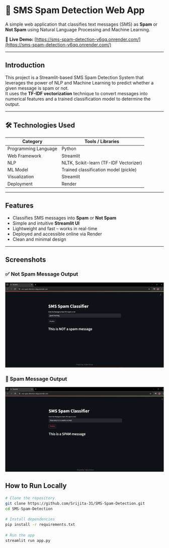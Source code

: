 
# 📩 SMS Spam Detection Web App

A simple web application that classifies text messages (SMS) as **Spam** or **Not Spam** using Natural Language Processing and Machine Learning.

🔗 **Live Demo:** [https://sms-spam-detection-v6qq.onrender.com/](https://sms-spam-detection-v6qq.onrender.com/)

---

##  Introduction

This project is a Streamlit-based SMS Spam Detection System that leverages the power of NLP and Machine Learning to predict whether a given message is spam or not.  
It uses the **TF-IDF vectorization** technique to convert messages into numerical features and a trained classification model to determine the output.

---

## 🛠 Technologies Used

| Category             | Tools / Libraries                           |
|----------------------|----------------------------------------------|
| Programming Language | Python                                       |
| Web Framework        | Streamlit                                    |
| NLP                  | NLTK, Scikit-learn (TF-IDF Vectorizer)       |
| ML Model             | Trained classification model (pickle)        |
| Visualization        | Streamlit                                    |
| Deployment           | Render                                        |

---

##  Features

-  Classifies SMS messages into **Spam** or **Not Spam**
-  Simple and intuitive **Streamlit UI**
-  Lightweight and fast – works in real-time
-  Deployed and accessible online via Render
-  Clean and minimal design

---

##  Screenshots

### ✅ Not Spam Message Output  
[![Not Spam](not%20spam%20message.png)](not%20spam%20message.png)

### 🚫 Spam Message Output  
[![Spam](spam%20message.png)](spam%20message.png)



##  How to Run Locally

```bash
# Clone the repository
git clone https://github.com/Srijita-31/SMS-Spam-Detection.git
cd SMS-Spam-Detection

# Install dependencies
pip install -r requirements.txt

# Run the app
streamlit run app.py
